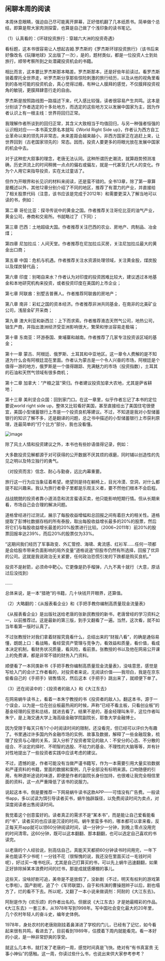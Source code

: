 ## 闲聊本周的阅读
本周休息眼睛，强迫自己尽可能离开屏幕，正好借机翻了几本纸质书。简单做个总结，即算是帮大家肉测探雷，也算是自己做了个浅印象的读书笔记。



（1）认真看的：《环球投资旅行：穿越六大洲的投资奇遇》

看标题，这本书很容易让人想起吉姆.罗杰斯的《罗杰斯环球投资旅行》（该书后来好像改名《玩赚地球》又出版了一次），是的，题材类似，都是一位投资人士到处旅行，顺带考察所到之处潜藏投资机会的书籍。



相比而言，这本要比罗杰斯那本略差。罗杰斯那本，还是好些年前读过。看罗杰斯骑着摩托全世界走，听罗杰斯分享那些惊险刺激的旅行经历，以及从他的视角里看到的各地可能的投资机会，真心觉得过瘾，有种让人膜拜的感觉，不仅膜拜投资视角的敏锐，更膜拜肆意行走的自由。



罗杰斯是按照路线图一路描述下来，代入感比较强，读者很容易产生共鸣。这本是分别谈了作者选定的十多处地方，而选定的这些地方又以发展中国家为主，因为作者认识上有一根主线：世界将回归正常。



我理解作者所谈到的回归正常，其含义大致相当于均值回归，与另一种强者恒强的认识相对应——本书英文原名本就叫《World Right Side up》，作者认为西方自工业革命以来的领先并非常态，未来差距会越来越小，非西方国家正在追赶上来，让世界回到（古老国家领先的）常态。因而，投资人要更多的将眼光放在发展中国家的机会中去。



对于这种宏大叙事的理念，老唐无法认同。这种所谓历史潮流，就算趋势预测准确，历史洪流上的时间稍微一点点的偏右或偏左，就是一代甚至几代人的变化。作为个人用它来指导投资，实在太过童话了。



但作为开眼界和长见识的材料来阅读，还是蛮不错的。全书13章，除了第一章算是概述以外，其他12章分别介绍了不同的地区，推荐了有潜力的产业，并直接给了相关股票代码（注意，该书应该是完成于2012年）和需要更深入了解当地可以读的书，例如：

第二章 哥伦比亚：探寻传说中的黄金之国。作者推荐关注哥伦比亚的油气产业，黄金公司，券商和交易所。书就略过了（下同）；



第三章 巴西：土地超级大国。作者推荐关注巴西的农业、房地产、肉制品、冶金煤；



第四章 尼加拉瓜：人间天堂。作者推荐在尼加拉瓜买房，关注尼加拉瓜最大的黄金出口商；



第五章 中国：危机与机遇。作者推荐关注水资源处理领域，关注黄金股，煤炭股以及煤炭替代品；



第六章 印度：别喝自来水？作者认为对印度的投资困难比较大，建议透过本地基金和本地研究机构来投资，或者投资印度在美国的上市企业；



第七章 阿联酋：别墅吉普赛人。作者推荐阿联酋的房地产；



第八章 南非：彩虹之国的资本经济。作者推荐非洲共同基金，在南非的北美矿业公司，浅层金矿开采商；



第九章 澳大利亚和新西兰：上下而求索。作者推荐液态天然气公司，地热公司，铀生产商，并指出澳洲经济受亚洲影响很大，繁荣和惨淡容易走极端；



第十章 东南亚：环游泰国、柬埔寨和越南。作者推荐了几家专注投资该区域的基金；



第十一章 蒙古、阿根廷、俄罗斯、土耳其和中亚地区。这一章令人费解的是不知道为什么会有阿根廷混在里面。作者认为蒙古是一个令人兴奋的市场，阿根廷是个值得一游的地方，俄罗斯是一个值得跟踪、充满魅力的市场（投资指数），土耳其的石油和天然气领域有很多商机；



第十二章 加拿大：“产粮之篮”荣归。作者建议投资加拿大农地，尤其是萨省耕地；



第十三章 美利坚合众国：回到家门口。在这一章里，似乎作者忘记了本书的定位要说world right side up，整体又比较看好美国，甚至直接给出了美国住宅很便宜，美国小型储蓄银行上市是一个投资良机等建议。不过，不知道是我对小型储蓄银行的知识了解不多，还是翻译的问题，总之书中描述的小型储蓄银行上市获利原理，连最简单的“打个比方”部分，我也没看懂。


![image](https://github.com/fengyumozhu/tsf/assets/6201828/c9d4f3bf-2734-4201-87c5-beddd1d8be59)




除了风土人情和投资建议之外，本书也有些妙语值得记录，例如：



大多数投资见解都源于对可获得的公开数据不厌其烦的琢磨，同时辅以创造性的先见之明以及特立独行的勇气。



（对投资而言）信念、耐心与勤奋，远比内幕重要。



旅行这一行为应当象征着希望。绝望则是待在躺椅上，目光冷漠、空洞，对什么都提不起兴趣来。我认为旅行者骨子里都是乐观主义者，要不然他们根本不会启程。



战战兢兢的投资者靠小道消息和流言蜚语买卖，他只能影响短期行情。但从长期来看，市场自己会合理的解决问题。



道格曾经进行过测试，展示了每股收益增幅和总回报之间有着巨大的相关性。道格提取了彭博社数据存档的所有泰股，取出每股收益增长最多的20%的股票，然后将它们与每股收益增长最差的20%股票进行比较。（2006~2011年）前20%的股票回报率达239%，而后20%的股票仅为33%。



“这期间我们经历了军事政变、外汇管控、海啸、禽流感、红衫军……任何一项都是会给股市带来负面影响的局外变量”道格说道“但股市仍然有所选择，回报了优异的公司。这就是我说政治无关紧要，任何政治恐慌引发的下跌都是购买良机。”



投资不是射箭，必须命中靶心。它更像是扔手榴弹，八九不离十就行（大意，原话过后没找到）

……

总体来说，是一本“猎艳”的书籍，几十块钱开开眼界，还算值。

 

（2）大略翻的：《从报表看企业》和《手把手教你编制高质量现金流量表》

《从报表看企业》是出版社送给老唐的张新民教授的新书，老唐曾经的学习资料之一，以前推荐过。这是最新的第三版，到手又翻看了一遍。当然，这次看，就不如当年看第一版时认真了。



不过张教授针对我们拿着财报究竟看什么，总结出来的“财报八看”，的确是通俗易懂，朗朗上口：看战略，看经营资产管理与竞争力，看效益和质量，看价值，看成本决定机制，看财务状况质量，看风险，看前景。张教授的书以及他在网易公开课上的免费课，都是非常不错的财务入门资料。

 

顺便看了一本同类新书《手把手教你编制高质量现金流量表》，没啥意思，感觉是写给入门的会计工作者看的，对投资者来说，无阅读价值——我坦白，我是在京东偷看自己的《手把手》销售情况，然后这本《手把手》跳出来了，就顺便下单了。

 

（3）还在阅读中的：《投资者的敌人》和《大江东去》

在网易蜗牛读书上，看着一本朱宁教授的书《投资者的敌人》。翻这本书，源于一个误会，以为是一位在创业板最热闹的时候，声称“已经不看主板，只看创业板”的基金经理的反思和总结，就进去看了。结果不是的，基金经理叫朱平，这位作者叫朱宁，是上海交通大学上海高级金融学院副院长，耶鲁大学金融博士。

 

因为受限于每天只有1个小时阅读时间的限制，还没看完，但已经可以评价为有趣了。书里通过许多国内外金融市场的实例、故事及数据，解释了一些金融现象，梳理了投资与心理的关系，深入分析了投资者常见的敌人：不安分的心态、不分散的组合、不淡定的择时、不明智的选股、不给力的基金、不理性的大脑等等，并有针对性地提出了一些投资者实践中应该考虑的建议。



不过，遗憾的是，作者可能没有当做严谨书籍写，作为一本需要引用大量实验数据和严谨资料的书籍，里面的数据和案例，几乎全部没有标明来源。口吻随便的引用，有种道听途说的味道，即便是作者的副院长身份加持，也很难让我完全相信里面的资料，这一点严重降低了该书的说服力。

 

说起这本书，倒是要推荐一下网易蜗牛读书这款APP——可惜没有广告费。一般读书app，多以试读为饵引导读者买书，蜗牛独辟蹊径，以免费阅读时间为卖点，对深度阅读者出售阅读时间。

 

我觉着这个创意蛮好的。读者真正的需求不是“某本书”，而是能让自己爱看能看的“书”，读者买的也应该是沉浸的时间。蜗牛里蛮多书的，哪本都可以拿来看，反正每天开app就可以领60分钟阅读时间，读一分钟少一分钟，到晚上零点没用完的时间清零。这60分钟，既可以这本翻翻、那本翻翻，也可以选定自己喜欢的书读完。



以老唐的个人经验说，别高估自己，真能天天都把60分钟读书时间用完，一年下来也能读不少书呢！一分钱不花（很惭愧的说，我还没在里面买过一毛钱时间呢），好过买一堆书吃灰。尤其是自己打算买的书，可以先上蜗牛迅速翻翻，如果正好排除掉某本浪费时间的烂书，那是成就感爆棚的事儿。

 

这些天，没啥好剧可追，美帝是不是放假了，没新剧（不过，明天有权利的游戏第七季啦）。国产剧呢，追了个《军师联盟》，自于和伟演的曹操翘辫子以后，剧也塌方了，烂的看不下去。所以呢，又翻了一本小说来做调剂：阿耐的《大江东去》。

 

阿耐是作为《欢乐颂》的作者出名的。但据说《大江东去》才是她最精彩的作品。《大江东去》一套三本，从1978年写到1998年。写中国社会变化最大的20年里，几个农村年轻人的奋斗史，编年史体例。



1978年，身处农村的老唐刚刚挂着鼻涕进了学校的门儿，已经有了记忆，如今看起来很有共鸣，看进去了。目前看到1989年，估摸着下周内就能看完。看一本好的小说，是一种非常舒爽的享受。



就这么几本书，就打发了老唐的一周，感觉时间真是飞快。绝对有“有书真富贵 无事小神仙”的感触。这一周，你读过些什么书，也说出来供大家参考参考？
